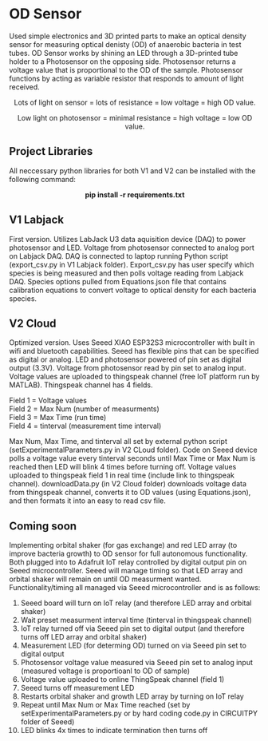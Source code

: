 # OD Sensor
Used simple electronics and 3D printed parts to make an optical density sensor for measuring optical denisty (OD) of anaerobic bacteria in test tubes. OD Sensor works by shining an LED through a 3D-printed tube holder to a Photosensor on the opposing side. Photosensor returns a voltage value that is proportional to the OD of the sample.
Photosensor functions by acting as variable resistor that responds to amount of light received.  
<div align="center">
Lots of light on sensor = lots of resistance = low voltage = high OD value.  <p></p>
Low light on photosensor = minimal resistance = high voltage = low OD value. <p>
</div>

## Project Libraries
All neccessary python libraries for both V1 and V2 can be installed with the following command:
**<p align="center"> **pip install -r requirements.txt** </p>**


## V1 Labjack
First version. Utilizes LabJack U3 data aquisition device (DAQ) to power photosensor and LED. Voltage from photosensor connected to analog port on Labjack DAQ. DAQ is connected to laptop running Python script (export_csv.py in V1 Labjack folder).
Export_csv.py has user specify which species is being measured and then polls voltage reading from Labjack DAQ. Species options pulled from Equations.json file that contains calibration equations to convert voltage to optical density for each bacteria species.

## V2 Cloud
Optimized version. Uses Seeed XIAO ESP32S3 microcontroller with built in wifi and bluetooth capabilities. Seeed has flexible pins that can be specified as digital or analog. LED and photosensor powered of pin set as digital output (3.3V). Voltage from photosensor read by pin set to analog input. Voltage values are uploaded to thingspeak channel (free IoT platform run by MATLAB). Thingspeak channel has 4 fields.

Field 1 = Voltage values  
Field 2 = Max Num (number of measurments)  
Field 3 = Max Time (run time)  
Field 4 = tinterval (measurement time interval)     

Max Num, Max Time, and tinterval all set by external python script (setExperimentalParameters.py in V2 CLoud folder). Code on Seeed device polls a voltage value every tinterval seconds until Max Time or Max Num is reached then LED will blink 4 times before turning off. Voltage values uploaded to thingspeak field 1 in real time (include link to thingspeak channel). downloadData.py (in V2 Cloud folder) downloads voltage data from thingspeak channel, converts it to OD values (using Equations.json), and then formats it into an easy to read csv file.

## Coming soon
Implementing orbital shaker (for gas exchange) and red LED array (to improve bacteria growth) to OD sensor for full autonomous functionality. Both plugged into to Adafruit IoT relay controlled by digital output pin on Seeed microcontroller. Seeed will manage timing so that LED array and orbital shaker will remain on until OD measurment wanted. Functionality/timing all managed via Seeed microcontroller and is as follows:

1. Seeed board will turn on IoT relay (and therefore LED array and orbital shaker)
2. Wait preset measurment interval time (tinterval in thingspeak channel)
4. IoT relay turned off via Seeed pin set to digital output (and therefore turns off LED array and orbital shaker)
5. Measurement LED (for determing OD) turned on via Seeed pin set to digital output
6. Photosensor voltage value measured via Seeed pin set to analog input (measured voltage is proportioanl to OD of sample)
7. Voltage value uploaded to online ThingSpeak channel (field 1)
8. Seeed turns off measurement LED
9. Restarts orbital shaker and growth LED array by turning on IoT relay
10. Repeat until Max Num or Max Time reached (set by setExperimentalParameters.py or by hard coding code.py in CIRCUITPY folder of Seeed)
11. LED blinks 4x times to indicate termination then turns off
    
